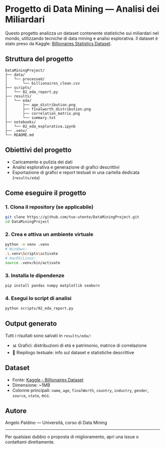 # Progetto di Data Mining — Analisi dei Miliardari

Questo progetto analizza un dataset contenente statistiche sui miliardari nel mondo, utilizzando tecniche di data mining e analisi esplorativa. Il dataset è stato preso da Kaggle: [Billionaires Statistics Dataset](https://www.kaggle.com/datasets/nelgiriyewithana/billionaires-statistics-dataset).

## Struttura del progetto

```
DataMiningProject/
├── data/
│   └── processed/
│       └── billionaires_clean.csv
├── scripts/
│   └── 02_eda_report.py
├── results/
│   └── eda/
│       ├── age_distribution.png
│       ├── finalworth_distribution.png
│       ├── correlation_matrix.png
│       └── summary.txt
├── notebooks/
│   └── 02_eda_explorativa.ipynb
├── .venv/
└── README.md
```

## Obiettivi del progetto

* Caricamento e pulizia dei dati
* Analisi esplorativa e generazione di grafici descrittivi
* Esportazione di grafici e report testuali in una cartella dedicata (`results/eda`)

## Come eseguire il progetto

### 1. Clona il repository (se applicabile)

```bash
git clone https://github.com/tuo-utente/DataMiningProject.git
cd DataMiningProject
```

### 2. Crea e attiva un ambiente virtuale

```bash
python -m venv .venv
# Windows:
.\.venv\Scripts\activate
# macOS/Linux:
source .venv/bin/activate
```

### 3. Installa le dipendenze

```bash
pip install pandas numpy matplotlib seaborn
```

### 4. Esegui lo script di analisi

```bash
python scripts/02_eda_report.py
```

## Output generato

Tutti i risultati sono salvati in `results/eda/`:

* 📊 Grafici: distribuzioni di età e patrimonio, matrice di correlazione
* 📄 Riepilogo testuale: info sul dataset e statistiche descrittive

## Dataset

* Fonte: [Kaggle - Billionaires Dataset](https://www.kaggle.com/datasets/nelgiriyewithana/billionaires-statistics-dataset)
* Dimensione: \~1MB
* Colonne principali: `name`, `age`, `finalWorth`, `country`, `industry`, `gender`, `source`, `state`, ecc.

## Autore

Angelo Paldino — Università, corso di Data Mining

---

Per qualsiasi dubbio o proposta di miglioramento, apri una issue o contattami direttamente.

